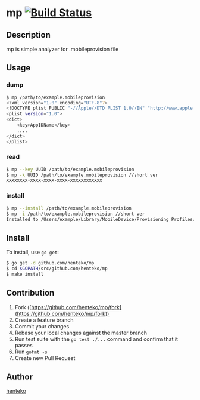 mp [![Build Status](https://drone.io/github.com/henteko/mp/status.png)](https://drone.io/github.com/henteko/mp/latest)
====

## Description
mp is simple analyzer for .mobileprovision file

## Usage

### dump

```bash
$ mp /path/to/example.mobileprovision
<?xml version="1.0" encoding="UTF-8"?>
<!DOCTYPE plist PUBLIC "-//Apple//DTD PLIST 1.0//EN" "http://www.apple.com/DTDs/PropertyList-1.0.dtd">
<plist version="1.0">
<dict>
    <key>AppIDName</key>
    ....
</dict>
</plist>
```

### read

```bash
$ mp --key UUID /path/to/example.mobileprovision
$ mp -k UUID /path/to/example.mobileprovision //short ver
XXXXXXXX-XXXX-XXXX-XXXX-XXXXXXXXXXXX
```

### install

```bash
$ mp --install /path/to/example.mobileprovision
$ mp -i /path/to/example.mobileprovision //short ver
Installed to /Users/example/Library/MobileDevice/Provisioning Profiles/XXXXXXXX-XXXX-XXXX-XXXX-XXXXXXXXXXXX.mobileprovision
```

## Install

To install, use `go get`:

```bash
$ go get -d github.com/henteko/mp
$ cd $GOPATH/src/github.com/henteko/mp
$ make install
```

## Contribution

1. Fork ([https://github.com/henteko/mp/fork](https://github.com/henteko/mp/fork))
1. Create a feature branch
1. Commit your changes
1. Rebase your local changes against the master branch
1. Run test suite with the `go test ./...` command and confirm that it passes
1. Run `gofmt -s`
1. Create new Pull Request

## Author

[henteko](https://github.com/henteko)
